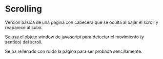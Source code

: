 Scrolling
=========

Version básica de una página con cabecera que se oculta al bajar el scroll y reaparece al subir.

Se usa el objeto window de javascript para detectar el movimiento (y sentido) del scroll.

Se ha rellenado con ruido la página para ser probada sencillamente.
